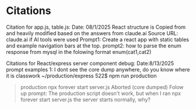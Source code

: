 # Citations
Citation for app.js, table.js:
Date: 08/1/2025
React structure is Copied from and heavily modified based on the answers from claude.ai
Source URL: claude.ai
if AI tools were used
Prompt1: Create a react app with static tables and example navigation bars at the top.
prompt2: how to parse the enum response from mysql in the folowing format enum(cat1,cat2)

Citations for React/express server component debug:
Date:8/13/2025
prompt examples 1:
I dont see the core dump anywhere, do you know where it is
classwork ~/production/express 522$ npm run production
> production
> npx forever start server.js
Aborted (core dumped)
Folow up prompt:
The production script doesn't work, but when I ran npx forever start server.js the server starts normally, why?